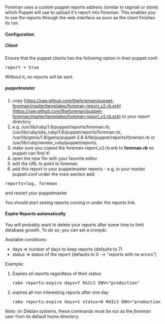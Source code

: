 
Foreman uses a custom puppet reports address (similar to tagmail or store) which Puppet will use to upload it's report into Foreman.
This enables you to see the reports through the web interface as soon as the client finishes its run.

#### Configuration

##### Client

Ensure that the puppet clients has the following option in their puppet.conf:
<pre>report = true</pre>

Without it, no reports will be sent.

##### puppetmaster

1. copy [https://raw.github.com/theforeman/puppet-foreman/master/templates/foreman-report_v2.rb.erb](https://raw.github.com/theforeman/puppet-foreman/master/templates/foreman-report_v2.rb.erb) to your report directory
2. e.g. /usr/lib/ruby/1.8/puppet/reports/foreman.rb,
/usr/lib/ruby/site_ruby/1.8/puppet/reports/foreman.rb,
/var/lib/gems/1.8/gems/puppet-2.6.4/lib/puppet/reports/foreman.rb or
/usr/lib/ruby/vendor_ruby/puppet/reports.
3. make sure you copied the foreman-report_v2.rb.erb to **foreman.rb** so puppet can find it!
4. open the new file with your favorite editor
5. edit the URL to point to foreman.
6. add this report in your puppetmaster reports - e.g, in your master puppet.conf under the main section add:

<pre>reports=log, foreman</pre>

and restart your puppetmaster

You should start seeing reports coming in under the reports link.

#### Expire Reports automatically

You will probably want to delete your reports after some time to limit database growth. To do so, you can set a cronjob:

Available conditions:

* days => number of days to keep reports (defaults to 7)
* status => status of the report (defaults to 0 --> "reports with no errors")

Example:

1. Expires all reports regardless of their status
    <pre>rake reports:expire days=7 RAILS_ENV="production"</pre>
2. expires all non interesting reports after one day
    <pre>rake reports:expire days=1 status=0 RAILS_ENV="production"</pre>

*Note:* on Debian systems, these commands must be run as the *foreman* user from its default home directory.

